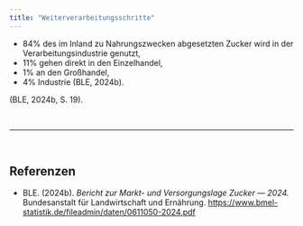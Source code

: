 ```yaml
---
title: "Weiterverarbeitungsschritte"
---
```



- 84% des im Inland zu Nahrungszwecken abgesetzten Zucker wird in der Verarbeitungsindustrie genutzt,
- 11% gehen direkt in den Einzelhandel,
- 1% an den Großhandel,
- 4% Industrie (BLE, 2024b).



(BLE, 2024b, S. 19).


<br>

---

<br> 

## Referenzen
- BLE. (2024b). *Bericht zur Markt- und Versorgungslage Zucker — 2024.* Bundesanstalt für Landwirtschaft und Ernährung. <https://www.bmel-statistik.de/fileadmin/daten/0611050-2024.pdf>
